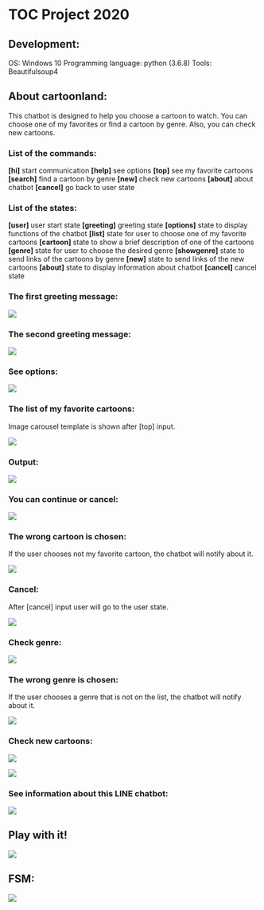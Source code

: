 # TOC Project 2020

## Development:

OS: Windows 10
Programming  language: python (3.6.8)
Tools: Beautifulsoup4


## About cartoonland:

This chatbot is designed to help you choose a cartoon to watch. You can choose one of my favorites or find a cartoon by genre. Also, you can check new cartoons.

### List of the commands:

**[hi]** start communication
**[help]** see options
**[top]** see my favorite cartoons
**[search]** find a cartoon by genre
**[new]** check new cartoons
**[about]** about chatbot
**[cancel]** go back to user state

### List of the states:

**[user]** user start state
**[greeting]** greeting state
**[options]** state to display functions of the chatbot
**[list]** state for user to choose one of my favorite cartoons
**[cartoon]** state to show a brief description of one of the cartoons
**[genre]** state for user to choose the desired genre
**[showgenre]** state to send links of the cartoons by genre
**[new]** state to send links of the new cartoons
**[about]** state to display information about chatbot
**[cancel]** cancel state

### **The first greeting message:**

![](https://i.imgur.com/7JXPiUA.jpg)

### **The second greeting message:**

![](https://i.imgur.com/Gl2ogV4.jpg)

### **See options:**

![](https://i.imgur.com/66JQn2K.jpg)

### **The list of my favorite cartoons:**

Image carousel template is shown after [top] input.

![](https://i.imgur.com/lXNqKVa.jpg)

### **Output:** 

![](https://i.imgur.com/aurFkr1.jpg)

### **You can continue or cancel:**

![](https://i.imgur.com/pba5tiy.jpg)

### **The wrong cartoon is chosen:**

If the user chooses not my favorite cartoon, the chatbot will notify about it.

![](https://i.imgur.com/QcjsD0i.jpg)

### **Cancel:**

After [cancel] input user will go to the user state.

![](https://i.imgur.com/DMcDGme.jpg)

### **Check genre:**

![](https://i.imgur.com/qSROhAF.jpg)

### **The wrong genre is chosen:**

If the user chooses a genre that is not on the list, the chatbot will notify about it.

![](https://i.imgur.com/LgE9Gh0.jpg)

### **Check new cartoons:**

![](https://i.imgur.com/RULHwSU.jpg)

![](https://i.imgur.com/J2HbSKF.jpg)

### **See information about this LINE chatbot:**

![](https://i.imgur.com/6Qwcz1c.jpg)





## Play with it!

![](https://i.imgur.com/CwEXge6.png)

## FSM:

![](https://i.imgur.com/RGVMERA.png)


